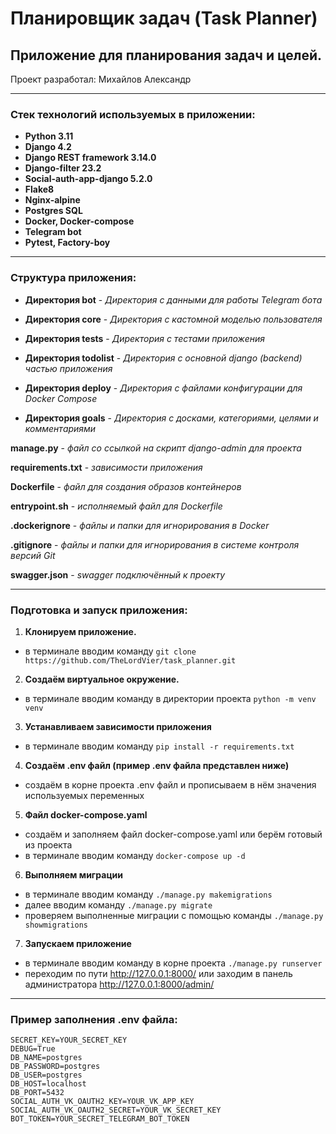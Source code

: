 # Планировщик задач (Task Planner)
## Приложение для планирования задач и целей.

Проект разработал: Михайлов Александр

____

### Cтек технологий используемых в приложении:

- **Python 3.11**
- **Django 4.2**
- **Django REST framework 3.14.0**
- **Django-filter 23.2**
- **Social-auth-app-django 5.2.0**
- **Flake8**
- **Nginx-alpine**
- **Postgres SQL**
- **Docker, Docker-compose**
- **Telegram bot**
- **Pytest, Factory-boy**

____

### Структура приложения:

- **Директория bot** - *Директория c данными для работы Telegram бота*

- **Директория core** - *Директория c кастомной моделью пользователя*

- **Директория tests** - *Директория c тестами приложения*

- **Директория todolist** - *Директория с основной django (backend) частью приложения*

- **Директория deploy** - *Директория с файлами конфигурации для Docker Compose*

- **Директория goals** - *Директория c досками, категориями, целями и комментариями*

**manage.py** - *файл со ссылкой на скрипт django-admin для проекта*

**requirements.txt** - *зависимости приложения*

**Dockerfile** - *файл для создания образов контейнеров*

**entrypoint.sh** - *исполняемый файл для Dockerfile*

**.dockerignore** - *файлы и папки для игнорирования в Docker*

**.gitignore** - *файлы и папки для игнорирования в системе контроля версий Git*

**swagger.json** - *swagger подключённый к проекту*
____

### Подготовка и запуск приложения:

1. **Клонируем приложение.**
 - в терминале вводим команду `git clone https://github.com/TheLordVier/task_planner.git`
2. **Создаём виртуальное окружение.**
 - в терминале вводим команду в директории проекта `python -m venv venv`
3. **Устанавливаем зависимости приложения**
 - в терминале вводим команду `pip install -r requirements.txt` 
4. **Создаём .env файл (пример .env файла представлен ниже)**
 - создаём в корне проекта .env файл и прописываем в нём значения используемых переменных
5. **Файл docker-compose.yaml**
 - создаём и заполняем файл docker-compose.yaml или берём готовый из проекта
 - в терминале вводим команду `docker-compose up -d` 
6. **Выполняем миграции**
 - в терминале вводим команду `./manage.py makemigrations`
 - далее вводим команду `./manage.py migrate`
 - проверяем выполненные миграции с помощью команды `./manage.py showmigrations`
7. **Запускаем приложение**
 - в терминале вводим команду в корне проекта `./manage.py runserver`
 - переходим по пути http://127.0.0.1:8000/ или заходим в панель администратора http://127.0.0.1:8000/admin/

____

### Пример заполнения .env файла:

    SECRET_KEY=YOUR_SECRET_KEY
    DEBUG=True
    DB_NAME=postgres
    DB_PASSWORD=postgres
    DB_USER=postgres
    DB_HOST=localhost
    DB_PORT=5432
    SOCIAL_AUTH_VK_OAUTH2_KEY=YOUR_VK_APP_KEY
    SOCIAL_AUTH_VK_OAUTH2_SECRET=YOUR_VK_SECRET_KEY
    BOT_TOKEN=YOUR_SECRET_TELEGRAM_BOT_TOKEN
